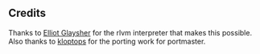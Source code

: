 ## Credits

Thanks to [Elliot Glaysher](https://github.com/eglaysher/rlvm.git) for the rlvm interpreter that makes this possible.  Also thanks to [kloptops](https://github.com/kloptops/rlvm) for the porting work for portmaster.

